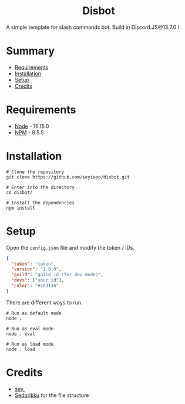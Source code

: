 <div align="center"><h1>Disbot</h1></div>
A simple template for slash commands bot. Build in Discord.JS@13.7.0 !

# Summary
- [Requirements](#requirements)
- [Installation](#installation)
- [Setup](#setup)
- [Credits](#credits)

# Requirements
- [Node](https://nodejs.org/en/) - 16.15.0
- [NPM](https://www.npmjs.com/) - 8.5.5

# Installation
```
# Clone the repository
git clone https://github.com/seyiooo/disbot.git

# Enter into the directory
cd disbot/

# Install the dependencies
npm install
```

# Setup
Open the `config.json` file and modify the token / IDs.
```json
{
  "token": "token",
  "version": "1.0.0",
  "guild": "guild id (for dev mode)",
  "devs": ["your id"],
  "color": "#2F3136"
}
```
There are different ways to run.
```
# Run as default mode
node .

# Run as eval mode
node . eval

# Run as load mode
node . load
```

# Credits
- [sey.](https://github.com/seyiooo)
- [Sedorikku](https://github.com/Sedorikku1949) for the file structure
